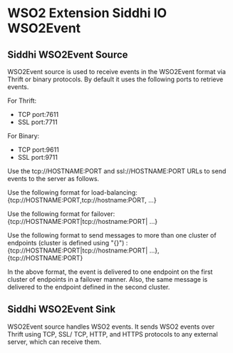 # WSO2 Extension Siddhi IO WSO2Event

## Siddhi WSO2Event Source
WSO2Event source is used to receive events in the WSO2Event format via Thrift or binary protocols. By default it uses the following ports to retrieve events.

For Thrift:
 
 - TCP port:7611 
 - SSL port:7711

For Binary: 
 
 - TCP port:9611 
 - SSL port:9711

Use the tcp://HOSTNAME:PORT  and  ssl://HOSTNAME:PORT URLs to send events to the server as follows.

Use the following format for load-balancing: 
{tcp://HOSTNAME:PORT,tcp://hostname:PORT, ...}

Use the following format for failover:  
{tcp://HOSTNAME:PORT|tcp://hostname:PORT| ...}

Use the following format to send messages to more than one cluster of endpoints (cluster is defined using "{}") : 
{tcp://HOSTNAME:PORT|tcp://hostname:PORT| ...},{tcp://HOSTNAME:PORT} 

In the above format, the event is delivered to one endpoint on the first cluster of endpoints in a failover manner. Also, the same message is delivered to the endpoint defined in the second cluster.

## Siddhi WSO2Event Sink

WSO2Event source handles WSO2 events. It sends WSO2 events over Thrift using TCP, SSL/ TCP, HTTP, and HTTPS protocols to any external server, which can receive them.
